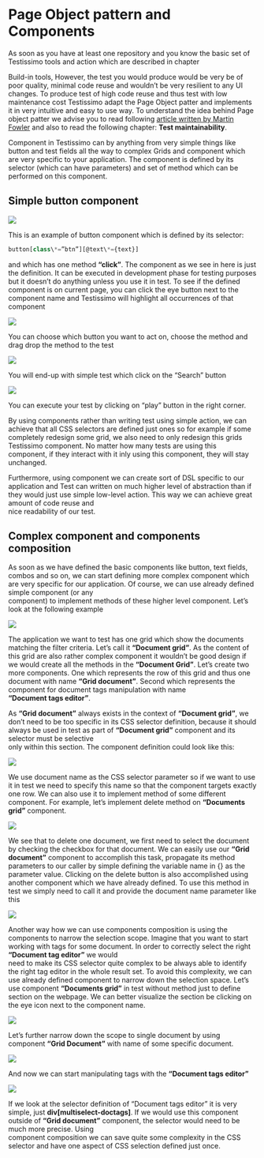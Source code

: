 # Page Object pattern and Components
As soon as you have at least one repository and you know the basic set of Testissimo tools and action which are described in chapter 

Build-in tools, However, the test you would produce would be very be of poor quality, minimal code reuse and wouldn’t be very resilient to any UI changes. To produce test of high code reuse and thus test with low maintenance cost Testissimo adapt the Page Object patter and implements it in very intuitive and easy to use way. To understand the idea behind Page object patter we advise you to read following [article written by Martin Fowler](https://martinfowler.com/bliki/PageObject.html) and also to read the following chapter: **Test maintainability**.

Component in Testissimo can by anything from very simple things like button and test fields all the way to complex Grids and component which are very specific to your application. The component is defined by its selector (which can have parameters) and set of method which can be performed on this component. 
<br>
## Simple button component

![](/documentation/images/r1WYsihz7.png)  

This is an example of button component which is defined by its selector:  
```javascript
button[class\*=”btn”][@text\*={text}]
```
and which has one method **“click”**. The component as we see in here is just the definition. It can be executed in development phase for testing purposes but it doesn’t do anything unless you use it in test. To see if the defined component is on current page, you can click the eye button next to the component name and Testissimo will highlight all occurrences of that component

![](/documentation/images/BJhNfnWxM.png)  



You can choose which button you want to act on, choose the method and drag drop the method to the test

![](/documentation/images/rkFuGnZgf.png)  



You will end-up with simple test which click on the “Search” button

![](/documentation/images/BykTf3bgM.png)  



You can execute your test by clicking on “play” button in the right corner. 

By using components rather than writing test using simple action, we can achieve that all CSS selectors are defined just ones so for example if some completely redesign some grid, we also need to only redesign this grids Testissimo component. No matter how many tests are using this component, if they interact with it inly using this component, they will stay unchanged. 

Furthermore, using component we can create sort of DSL specific to our application and Test can written on much higher level of abstraction than if they would just use simple low-level action. This way we can achieve great amount of code reuse and  
nice readability of our test. 
<br>
## Complex component and components composition

As soon as we have defined the basic components like button, text fields, combos and so on, we can start defining more complex component which are very specific for our application. Of course, we can use already defined simple component (or any  
component) to implement methods of these higher level component. Let’s look at the following example

![](/documentation/images/S18gXn-xf.png)  



The application we want to test has one grid which show the documents matching the filter criteria. Let’s call it **“Document grid”**. As the content of this grid are also rather complex component it wouldn’t be good design if we would create all the methods in the **“Document Grid”**. Let’s create two more components. One which represents the row of this grid and thus one document with name **“Grid document”**. Second which represents the component for document tags manipulation with name  
**“Document tags editor”**. 

As **“Grid document”** always exists in the context of **“Document grid”**, we don’t need to be too specific in its CSS selector definition, because it should always be used in test as part of **“Document grid”** component and its selector must be selective  
only within this section. The component definition could look like this:

![](/documentation/images/BJMm7hZgf.png)  



We use document name as the CSS selector parameter so if we want to use it in test we need to specify this name so that the component targets exactly one row. We can also use it to implement method of some different component. For example, let’s implement delete method on **“Documents grid”** component.

![](/documentation/images/r1V87hblG.png)  



We see that to delete one document, we first need to select the document by checking the checkbox for that document. We can easily use our **“Grid document”** component to accomplish this task, propagate its method parameters to our caller by simple defining the variable name in {} as the parameter value. Clicking on the delete button is also accomplished using another component which we have already defined. To use this method in test we simply need to call it and provide the document name parameter like this

![](/documentation/images/SyWF72Zez.png)  



Another way how we can use components composition is using the components to narrow the selection scope. Imagine that you want to start working with tags for some document. In order to correctly select the right **“Document tag editor”** we would  
need to make its CSS selector quite complex to be always able to identify the right tag editor in the whole result set. To avoid this complexity, we can use already defined component to narrow down the selection space. Let’s use component **“Documents grid”** in test without method just to define section on the webpage. We can better visualize the section be clicking on the eye icon next to the component name.

![](/documentation/images/SyL2Qh-xf.png)  



Let’s further narrow down the scope to single document by using component **“Grid Document”** with name of some specific document.

![](/documentation/images/rk_RX2-gz.png)  



And now we can start manipulating tags with the **“Document tags editor”**

![](/documentation/images/SyBbVnWgf.png)  



If we look at the selector definition of “Document tags editor” it is very simple, just **div[multiselect-doctags]**. If we would use this component outside of **“Grid document”** component, the selector would need to be much more precise. Using  
component composition we can save quite some complexity in the CSS selector and have one aspect of CSS selection defined just once. 

